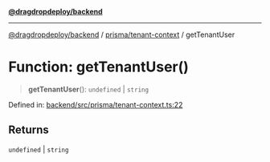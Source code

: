 [**@dragdropdeploy/backend**](../../../README.md)

***

[@dragdropdeploy/backend](../../../README.md) / [prisma/tenant-context](../README.md) / getTenantUser

# Function: getTenantUser()

> **getTenantUser**(): `undefined` \| `string`

Defined in: [backend/src/prisma/tenant-context.ts:22](https://github.com/TomKonig/DragDropDeploy/blob/34bfcba72927c691f3e74d05ff86899c58e78bdc/backend/src/prisma/tenant-context.ts#L22)

## Returns

`undefined` \| `string`
